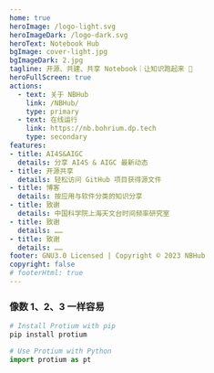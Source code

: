 ```yaml
---
home: true
heroImage: /logo-light.svg
heroImageDark: /logo-dark.svg
heroText: Notebook Hub
bgImage: cover-light.jpg
bgImageDark: 2.jpg
tagline: 开源、共建、共享 Notebook｜让知识跑起来 🏃
heroFullScreen: true
actions:
  - text: 关于 NBHub
    link: /NBHub/
    type: primary
  - text: 在线运行
    link: https://nb.bohrium.dp.tech
    type: secondary
features:
- title: AI4S&AIGC
  details: 分享 AI4S & AIGC 最新动态
- title: 开源共享
  details: 轻松访问 GitHub 项目获得源文件
- title: 博客
  details: 按应用与软件分类的知识分享
- title: 致谢
  details: 中国科学院上海天文台时间频率研究室
- title: 致谢
  details: ……
- title: 致谢
  details: ……
footer: GNU3.0 Licensed | Copyright © 2023 NBHub
copyright: false
# footerHtml: true
---
```


### 像数 1、2、3 一样容易
```bash
# Install Protium with pip
pip install protium
```
```python
# Use Protium with Python
import protium as pt
```